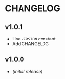 CHANGELOG
=========

v1.0.1
------
- Use `VERSION` constant
- Add CHANGELOG

v1.0.0
------
- *(initial release)*
